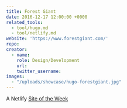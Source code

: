 ```yaml
---
title: Forest Giant
date: 2016-12-17 12:00:00 +0000
related_tools:
  - tool/hugo.md
  - tool/netlify.md
website: 'https://www.forestgiant.com/'
repo:
creator:
  - name:
    role: Design/Development
    url:
    twitter_username:
images:
  - "/uploads/showcase/hugo-forestgiant.jpg"
---
```


A Netlify [Site of the Week](https://www.netlify.com/site-of-the-week/forest-giant/)

